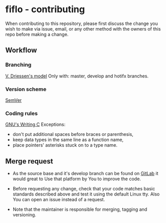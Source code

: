 # fiflo - contributing

When contributing to this repository, please first discuss the change you wish
to make via issue, email, or any other method with the owners of this repo
before making a change.

## Workflow
### Branching
[V. Driessen's model](https://nvie.com/posts/a-successful-git-branching-model/)
Only with: master, develop and hotifx branches.

### Version scheme
[SemVer](https://semver.org/)

### Coding rules
[GNU's Writing C](https://www.gnu.org/prep/standards/html_node/Writing-C.html)
Exceptions:
- don't put additional spaces before braces or parenthesis,
- keep data types in the same line as a function name,
- place pointers' asterisks stuck on to a type name.

## Merge request
- As the source base and it's develop branch can be found on
[GitLab](https://gitlab.com/mattmaniak/fiflo/tree/develop) it would great to
Use that platform by You to improve the code.

- Before requesting any change, check that your code matches basic standards
described above and test it using the default Linux tty. Also You can open an
issue instead of a request.

- Note that the maintainer is responsible for merging, tagging and versioning.
